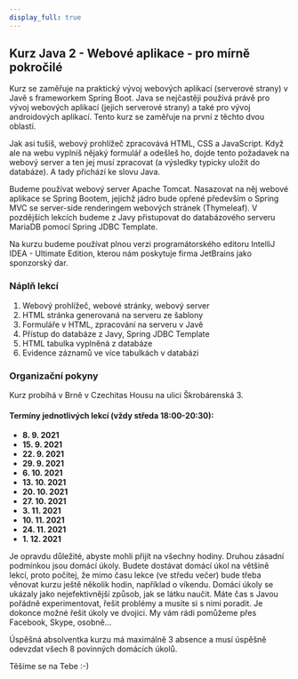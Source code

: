 ```yaml
---
display_full: true
---
```

Kurz Java 2 - Webové aplikace - pro mírně pokročilé
---------------------------------------------------

Kurz se zaměřuje na praktický vývoj webových aplikací (serverové strany) v Javě s frameworkem Spring Boot. Java se nejčastěji používá právě pro vývoj webových aplikací (jejich serverové strany) a také pro vývoj androidových aplikací. Tento kurz se zaměřuje na první z těchto dvou oblastí.

Jak asi tušíš, webový prohlížeč zpracovává HTML, CSS a JavaScript. Když ale na webu vyplníš nějaký formulář a odešleš ho, dojde tento požadavek na webový server a ten jej musí zpracovat (a výsledky typicky uložit do databáze). A tady přichází ke slovu Java.

Budeme používat webový server Apache Tomcat. Nasazovat na něj webové aplikace se Spring Bootem, jejichž jádro bude opřené především o Spring MVC se server-side renderingem webových stránek (Thymeleaf). V pozdějších lekcích budeme z Javy přistupovat do databázového serveru MariaDB pomocí Spring JDBC Template.

Na kurzu budeme používat plnou verzi programátorského editoru IntelliJ IDEA - Ultimate Edition, kterou nám poskytuje firma JetBrains jako sponzorský dar.

### Náplň lekcí

1. Webový prohlížeč, webové stránky, webový server
2. HTML stránka generovaná na serveru ze šablony
3. Formuláře v HTML, zpracování na serveru v Javě
4. Přístup do databáze z Javy, Spring JDBC Template
5. HTML tabulka vyplněná z databáze
6. Evidence záznamů ve více tabulkách v databázi


### Organizační pokyny

Kurz probíhá v Brně v Czechitas Housu na ulici Škrobárenská 3.<br/>

#### Termíny jednotlivých lekcí (vždy středa 18:00-20:30):

* **8. 9. 2021**
* **15. 9. 2021**
* **22. 9. 2021**
* **29. 9. 2021**
* **6. 10. 2021**
* **13. 10. 2021**
* **20. 10. 2021**
* **27. 10. 2021**
* **3. 11. 2021**
* **10. 11. 2021**
* **24. 11. 2021**
* **1. 12. 2021**

Je opravdu důležité, abyste mohli přijít na všechny hodiny.
Druhou zásadní podmínkou jsou domácí úkoly.
Budete dostávat domácí úkol na většině lekcí,
proto počítej, že mimo času lekce (ve středu večer)
bude třeba věnovat kurzu ještě několik hodin, například o víkendu.
Domácí úkoly se ukázaly jako nejefektivnější způsob,
jak se látku naučit. Máte čas s Javou pořádně experimentovat,
řešit problémy a musíte si s nimi poradit.
Je dokonce možné řešit úkoly ve dvojici.
My vám rádi pomůžeme přes Facebook, Skype, osobně...

Úspěšná absolventka kurzu má maximálně 3 absence
a musí úspěšně odevzdat všech 8 povinných domácích úkolů.

Těšíme se na Tebe :-)
